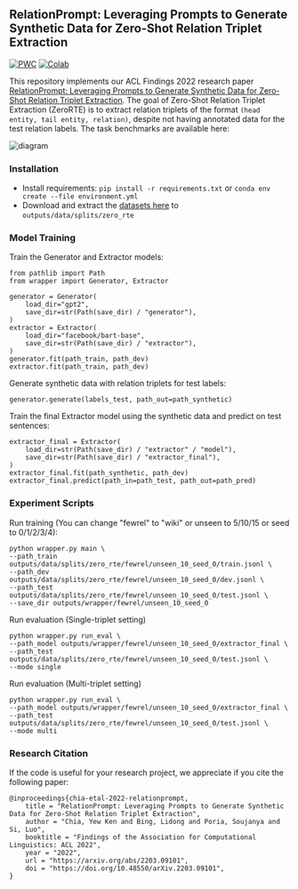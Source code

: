 ## RelationPrompt: Leveraging Prompts to Generate Synthetic Data for Zero-Shot Relation Triplet Extraction

[![PWC](https://img.shields.io/badge/PapersWithCode-Benchmark-%232cafb1)](https://paperswithcode.com/paper/relationprompt-leveraging-prompts-to-generate)
[![Colab](https://img.shields.io/badge/Colab-Code%20Demo-%23fe9f00)](https://colab.research.google.com/drive/18lrKD30kxEUolQ61o5nzUJM0rvWgpbFK?usp=sharing)

This repository implements our ACL Findings 2022 research paper [RelationPrompt: Leveraging Prompts to Generate Synthetic Data for Zero-Shot Relation Triplet Extraction](https://doi.org/10.48550/arXiv.2203.09101). 
The goal of Zero-Shot Relation Triplet Extraction (ZeroRTE) is to extract relation triplets of the format `(head entity, tail entity, relation)`, despite not having annotated data for the test relation labels. The task benchmarks are available here: 

![diagram](https://github.com/declare-lab/RelationPrompt/releases/download/v1.0.0/diagram.png)

### Installation

- Install requirements: `pip install -r requirements.txt` or `conda env create --file environment.yml`
- Download and extract the [datasets here](https://github.com/declare-lab/RelationPrompt/releases/download/v1.0.0/zero_rte_data.zip) to `outputs/data/splits/zero_rte`

### Model Training

Train the Generator and Extractor models:
```
from pathlib import Path
from wrapper import Generator, Extractor

generator = Generator(
    load_dir="gpt2",
    save_dir=str(Path(save_dir) / "generator"),
)
extractor = Extractor(
    load_dir="facebook/bart-base",
    save_dir=str(Path(save_dir) / "extractor"),
)
generator.fit(path_train, path_dev)
extractor.fit(path_train, path_dev)
```

Generate synthetic data with relation triplets for test labels:
```
generator.generate(labels_test, path_out=path_synthetic)
```

Train the final Extractor model using the synthetic data and predict on test sentences:
```
extractor_final = Extractor(
    load_dir=str(Path(save_dir) / "extractor" / "model"),
    save_dir=str(Path(save_dir) / "extractor_final"),
)
extractor_final.fit(path_synthetic, path_dev)
extractor_final.predict(path_in=path_test, path_out=path_pred)
```

### Experiment Scripts

Run training (You can change "fewrel" to "wiki" or unseen to 5/10/15 or seed to 0/1/2/3/4):
```
python wrapper.py main \
--path_train outputs/data/splits/zero_rte/fewrel/unseen_10_seed_0/train.jsonl \                                       
--path_dev outputs/data/splits/zero_rte/fewrel/unseen_10_seed_0/dev.jsonl \                                           
--path_test outputs/data/splits/zero_rte/fewrel/unseen_10_seed_0/test.jsonl \                                         
--save_dir outputs/wrapper/fewrel/unseen_10_seed_0   
```

Run evaluation (Single-triplet setting)
```
python wrapper.py run_eval \                                                                                               
--path_model outputs/wrapper/fewrel/unseen_10_seed_0/extractor_final \                                                  
--path_test outputs/data/splits/zero_rte/fewrel/unseen_10_seed_0/test.jsonl \
--mode single
```

Run evaluation (Multi-triplet setting)
```
python wrapper.py run_eval \                                                                                               
--path_model outputs/wrapper/fewrel/unseen_10_seed_0/extractor_final \                                                  
--path_test outputs/data/splits/zero_rte/fewrel/unseen_10_seed_0/test.jsonl \
--mode multi
```

### Research Citation
If the code is useful for your research project, we appreciate if you cite the following paper:
```
@inproceedings{chia-etal-2022-relationprompt,
    title = "RelationPrompt: Leveraging Prompts to Generate Synthetic Data for Zero-Shot Relation Triplet Extraction",
    author = "Chia, Yew Ken and Bing, Lidong and Poria, Soujanya and Si, Luo",
    booktitle = "Findings of the Association for Computational Linguistics: ACL 2022",
    year = "2022",
    url = "https://arxiv.org/abs/2203.09101",
    doi = "https://doi.org/10.48550/arXiv.2203.09101",
}
```
